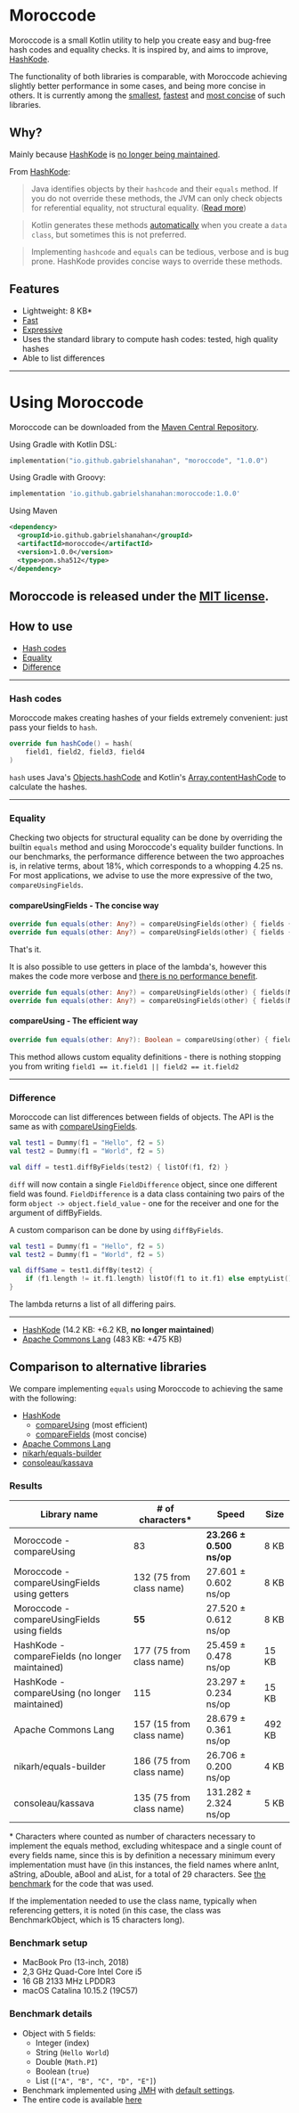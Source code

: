 # Moroccode

Moroccode is a small Kotlin utility to help you create easy and bug-free hash codes and equality checks. It is
inspired by, and aims to improve, [HashKode](https://github.com/PvdBerg1998/HashKode).

The functionality of both libraries is comparable, with Moroccode achieving slightly better performance in some cases, 
and being more concise in others. It is currently among the [smallest](#comparison-to-alternative-libraries),
[fastest](#comparison-to-alternative-libraries) and [most concise](#comparison-to-alternative-libraries) of such 
libraries. 

## Why?
Mainly because [HashKode](https://github.com/PvdBerg1998/HashKode) is 
[no longer being maintained](https://github.com/PvdBerg1998/HashKode/issues/3#issuecomment-553642518).

From [HashKode](https://github.com/PvdBerg1998/HashKode#why):
> Java identifies objects by their `hashcode` and their `equals` method. If you do not override these methods, the JVM 
>can only check objects for referential equality, not structural equality. 
>([Read more](https://kotlinlang.org/docs/reference/equality.html#equality))

> Kotlin generates these methods [automatically](https://kotlinlang.org/docs/reference/data-classes.html#data-classes) 
>when you create a `data class`, but sometimes this is not preferred.

> Implementing `hashcode` and `equals` can be tedious, verbose and is bug prone. HashKode provides concise ways to 
>override these methods.

## Features
- Lightweight: 8 KB*
- [Fast](#comparison-to-alternative-libraries)
- [Expressive](#how-to-use)
- Uses the standard library to compute hash codes: tested, high quality hashes
- Able to list differences

---
  
# Using Moroccode
Moroccode can be downloaded from the [Maven Central Repository]().

Using Gradle with Kotlin DSL:
```Kotlin
implementation("io.github.gabrielshanahan", "moroccode", "1.0.0")
```

Using Gradle with Groovy:
```Groovy
implementation 'io.github.gabrielshanahan:moroccode:1.0.0'
```

Using Maven
```XML
<dependency>
  <groupId>io.github.gabrielshanahan</groupId>
  <artifactId>moroccode</artifactId>
  <version>1.0.0</version>
  <type>pom.sha512</type>
</dependency>
```



Moroccode is released under the [MIT license](LICENSE.md).
---

## How to use
- [Hash codes](#hash-codes)
- [Equality](#equality)
- [Difference](#difference)

---

### Hash codes
Moroccode makes creating hashes of your fields extremely convenient: just pass your fields to `hash`.
```kotlin
override fun hashCode() = hash(
    field1, field2, field3, field4
)
```
`hash` uses Java's [Objects.hashCode](https://docs.oracle.com/javase/7/docs/api/java/util/Objects.html#hashCode%28java.lang.Object%29)
and Kotlin's [Array.contentHashCode](https://kotlinlang.org/api/latest/jvm/stdlib/kotlin.collections/content-hash-code.html) 
to calculate the hashes.

---

### Equality
Checking two objects for structural equality can be done by overriding the builtin `equals` method and using Moroccode's
equality builder functions. In our benchmarks, the performance difference between the two approaches is, in relative terms, 
about 18%, which corresponds to a whopping 4.25 ns. For most applications, we advise to use the more expressive of the 
two, `compareUsingFields`.

#### compareUsingFields - The concise way

```Kotlin
override fun equals(other: Any?) = compareUsingFields(other) { fields { field1 } }
override fun equals(other: Any?) = compareUsingFields(other) { fields { field1 } and { field2 } and ... }
```

That's it.

It is also possible to use getters in place of the lambda's, however this makes the code more verbose and 
[there is no performance benefit](#comparison-to-alternative-libraries).
```Kotlin
override fun equals(other: Any?) = compareUsingFields(other) { fields(MyClass::field1) }
override fun equals(other: Any?) = compareUsingFields(other) { fields(MyClass::field1) and MyClass::field2 and ... }
```

#### compareUsing - The efficient way

```Kotlin
override fun equals(other: Any?): Boolean = compareUsing(other) { field1 == it.field1 && field2 == it.field2 && ... }
```

This method allows custom equality definitions - there is nothing stopping you from writing `field1 == it.field1 || field2 == it.field2`

---

### Difference
Moroccode can list differences between fields of objects. The API is the same as with [compareUsingFields](#compareusingfields---the-concise-way).
```kotlin
val test1 = Dummy(f1 = "Hello", f2 = 5)
val test2 = Dummy(f1 = "World", f2 = 5)

val diff = test1.diffByFields(test2) { listOf(f1, f2) }
```
`diff` will now contain a single `FieldDifference` object, since one different field was found.
`FieldDifference` is a data class containing two pairs of the form `object -> object.field_value` - one for the receiver 
and one for the argument of diffByFields.

A custom comparison can be done by using `diffByFields`.

```kotlin
val test1 = Dummy(f1 = "Hello", f2 = 5)
val test2 = Dummy(f1 = "World", f2 = 5)

val diffSame = test1.diffBy(test2) {
    if (f1.length != it.f1.length) listOf(f1 to it.f1) else emptyList()
}
```

The lambda returns a list of all differing pairs.

---

- [HashKode](https://github.com/PvdBerg1998/HashKode) (14.2 KB: +6.2 KB, **no longer maintained**)
- [Apache Commons Lang](https://commons.apache.org/proper/commons-lang/apidocs/org/apache/commons/lang3/builder/EqualsBuilder.html) (483 KB: +475 KB)

## Comparison to alternative libraries
We compare implementing `equals` using Moroccode to achieving the same with the following:
- [HashKode](https://github.com/PvdBerg1998/HashKode)
   - [compareUsing](https://github.com/PvdBerg1998/HashKode#regular-x--y) (most efficient)
   - [compareFields](https://github.com/PvdBerg1998/HashKode#comparefield) (most concise)
- [Apache Commons Lang](https://commons.apache.org/proper/commons-lang/apidocs/org/apache/commons/lang3/builder/EqualsBuilder.html)
- [nikarh/equals-builder](https://github.com/nikarh/equals-builder)
- [consoleau/kassava](https://github.com/consoleau/kassava)

### Results
| Library name                                   | # of characters*         | Speed                     | Size   |
|------------------------------------------------|--------------------------|---------------------------|--------|
| Moroccode - compareUsing                       | 83                       | **23.266 ± 0.500 ns/op**  | 8 KB   |
| Moroccode - compareUsingFields using getters   | 132 (75 from class name) | 27.601 ± 0.602 ns/op      | 8 KB   |
| Moroccode - compareUsingFields using fields    | **55**                   | 27.520 ± 0.612 ns/op      | 8 KB   |
| HashKode - compareFields (no longer maintained)| 177 (75 from class name) | 25.459 ± 0.478 ns/op      | 15 KB  |
| HashKode - compareUsing (no longer maintained) | 115                      | 23.297 ± 0.234 ns/op      | 15 KB  |
| Apache Commons Lang                            | 157 (15 from class name) | 28.679 ± 0.361 ns/op      | 492 KB |
| nikarh/equals-builder                          | 186 (75 from class name) | 26.706 ± 0.200 ns/op      | 4 KB   |
| consoleau/kassava                              | 135 (75 from class name) | 131.282 ± 2.324 ns/op     | 5 KB   |

\* Characters where counted as number of characters necessary to implement the equals method, excluding whitespace and a 
single count of every fields name, since this is by definition a necessary minimum every implementation must have (in 
this instances, the field names where anInt, aString, aDouble, aBool and aList, for a total of 29 characters. See
[the benchmark](https://github.com/gabrielshanahan/moroccode_jmh/blob/master/src/main/kotlin/BenchmarkObject.kt) for the
code that was used.

If the implementation needed to use the class name, typically when referencing getters, it is noted (in this case, the 
class was BenchmarkObject, which is 15 characters long).  

### Benchmark setup
- MacBook Pro (13-inch, 2018)
- 2,3 GHz Quad-Core Intel Core i5
- 16 GB 2133 MHz LPDDR3
- macOS Catalina 10.15.2 (19C57)

### Benchmark details
- Object with 5 fields:
    - Integer (index)
    - String (`Hello World`)
    - Double (`Math.PI`)
    - Boolean (`true`)
    - List<String> (`["A", "B", "C", "D", "E"]`)
- Benchmark implemented using [JMH](https://openjdk.java.net/projects/code-tools/jmh/) with 
[default settings](https://github.com/openjdk/jmh/blob/master/jmh-core/src/main/java/org/openjdk/jmh/runner/Defaults.java).
- The entire code is available [here](https://github.com/gabrielshanahan/moroccode_jmh/)

